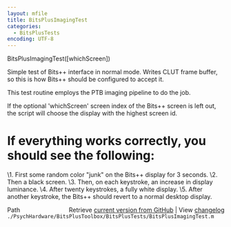 ```yaml
---
layout: mfile
title: BitsPlusImagingTest
categories:
  - BitsPlusTests
encoding: UTF-8
---
```


BitsPlusImagingTest([whichScreen])

Simple test of Bits++ interface in normal mode.  Writes CLUT
frame buffer, so this is how Bits++ should be configured to
accept it.

This test routine employs the PTB imaging pipeline to do the
job.

If the optional 'whichScreen' screen index of the Bits++ screen is left
out, the script will choose the display with the highest screen id.

# If everything works correctly, you should see the following:

\1. First some random color "junk" on the Bits++ display for 3 seconds.
\2. Then a black screen.
\3. Then, on each keystroke, an increase in display luminance.
\4. After twenty keystrokes, a fully white display.
\5. After another keystroke, the Bits++ should revert to a normal desktop
   display.


<div class="code_header" style="text-align:right;">
  <span style="float:left;">Path&nbsp;&nbsp;</span> <span class="counter">Retrieve <a href=
  "https://raw.github.com/Psychtoolbox-3/Psychtoolbox-3/beta/./PsychHardware/BitsPlusToolbox/BitsPlusTests/BitsPlusImagingTest.m">current version from GitHub</a> | View <a href=
  "https://github.com/Psychtoolbox-3/Psychtoolbox-3/commits/beta/./PsychHardware/BitsPlusToolbox/BitsPlusTests/BitsPlusImagingTest.m">changelog</a></span>
</div>
<div class="code">
  <code>./PsychHardware/BitsPlusToolbox/BitsPlusTests/BitsPlusImagingTest.m</code>
</div>
